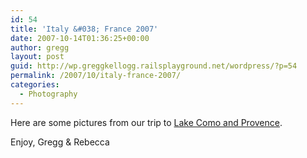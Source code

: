 ```yaml
---
id: 54
title: 'Italy &#038; France 2007'
date: 2007-10-14T01:36:25+00:00
author: gregg
layout: post
guid: http://wp.greggkellogg.railsplayground.net/wordpress/?p=54
permalink: /2007/10/italy-france-2007/
categories:
  - Photography
---
```

Here are some pictures from our trip to [Lake Como and Provence](http://greggkellogg.net/galleries/Italy-France%202007/index.html).

Enjoy, Gregg & Rebecca